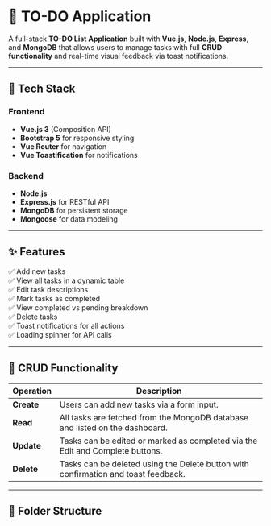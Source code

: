 # 📝 TO-DO Application

A full-stack **TO-DO List Application** built with **Vue.js**, **Node.js**, **Express**, and **MongoDB** that allows users to manage tasks with full **CRUD functionality** and real-time visual feedback via toast notifications.

---

## 🚀 Tech Stack

### Frontend
- **Vue.js 3** (Composition API)
- **Bootstrap 5** for responsive styling
- **Vue Router** for navigation
- **Vue Toastification** for notifications

### Backend
- **Node.js**
- **Express.js** for RESTful API
- **MongoDB** for persistent storage
- **Mongoose** for data modeling

---

## ✨ Features

✅ Add new tasks  
✅ View all tasks in a dynamic table  
✅ Edit task descriptions  
✅ Mark tasks as completed  
✅ View completed vs pending breakdown  
✅ Delete tasks  
✅ Toast notifications for all actions  
✅ Loading spinner for API calls  

---

## 🔄 CRUD Functionality

| Operation | Description |
|-----------|-------------|
| **Create** | Users can add new tasks via a form input. |
| **Read**   | All tasks are fetched from the MongoDB database and listed on the dashboard. |
| **Update** | Tasks can be edited or marked as completed via the Edit and Complete buttons. |
| **Delete** | Tasks can be deleted using the Delete button with confirmation and toast feedback. |

---

## 📁 Folder Structure

